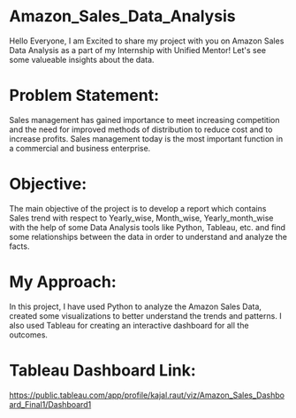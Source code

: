# Amazon_Sales_Data_Analysis

Hello Everyone,
I am Excited to share my project with you on Amazon Sales Data Analysis as a part of my Internship with Unified Mentor! Let's see some valueable insights about the data.

# Problem Statement:
Sales management has gained importance to meet increasing competition and the need for improved methods of distribution to reduce cost and to increase profits. Sales management today is the most important function in a commercial and business enterprise.

# Objective:
The main objective of the project is to develop a report which contains Sales trend with respect to Yearly_wise, Month_wise, Yearly_month_wise with the help of some Data Analysis tools like Python, Tableau, etc. and find some relationships between the data in order to understand and analyze the facts.

# My Approach:
In this project, I have used Python to analyze the Amazon Sales Data, created some visualizations to better understand the trends and patterns. I also used Tableau for creating an interactive dashboard for all the outcomes.

# Tableau Dashboard Link:
https://public.tableau.com/app/profile/kajal.raut/viz/Amazon_Sales_Dashboard_Final1/Dashboard1
